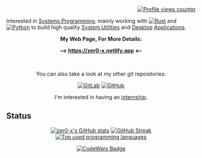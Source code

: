 <div align="right">

[![Profile views counter](https://visitcount.itsvg.in/api?id=zer0-x&label=Profile%20Views&color=5&icon=3&pretty=true)](https://visitcount.itsvg.in)

</div>

Interested in [Systems Programming](https://en.wikipedia.org/wiki/Systems_programming), mainly working with [![Rust](https://img.shields.io/badge/Rust-000000?logo=Rust&logoColor=E33B26)](https://rust-lang.org/) and [![Python](https://img.shields.io/badge/Python-3776AB?logo=Python&logoColor=FFD43B)](https://www.python.org/) to build high quality [System Utilities](https://en.wikipedia.org/wiki/Utility_software) and [Desktop](https://en.wikipedia.org/wiki/Desktop_environment) [Applications](https://en.wikipedia.org/wiki/Application_software).

<div align="center">

**My Web Page, For More Details:**

**--> https://zer0-x.netlify.app <--**

<br/>

You can also take a look at my other git repositories:

[![GitLab](https://img.shields.io/badge/GitLab-FCA121?style=for-the-badge&logo=GitLab&logoColor=white)](https://gitlab.com/zer0-x) [![GitHub](https://img.shields.io/badge/GitHub-181717?style=for-the-badge&logo=GitHub&logoColor=white)](https://github.com/zer0-x)

I'm interested in having an [internship](https://en.wikipedia.org/wiki/Internship).

</div>

## Status

<div align="center">

[![zer0-x's GitHub stats](https://github-readme-stats.vercel.app/api?username=zer0-x&rank_icon=percentile&show_icons=true&theme=dark&border_radius=25&custom_title=GitHub%20Status&show=reviews)](https://github.com/anuraghazra/github-readme-stats)
[![GitHub Streak](https://github-readme-streak-stats.herokuapp.com/?user=zer0-x&theme=dark&border_radius=25&date_format=j%2Fn[%2FY]&exclude_days=Fri%2CSat)](https://git.io/streak-stats)
[![Top used programming languages](https://github-readme-stats.vercel.app/api/top-langs/?username=zer0-x&show_icons=true&theme=dark&border_radius=25&langs_count=8&layout=compact)](https://github.com/anuraghazra/github-readme-stats)

[![CodeWars Badge](https://www.codewars.com/users/zer0-x/badges/large)](https://www.codewars.com/users/zer0-x)

</div>
